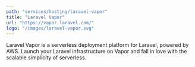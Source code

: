 ```yaml
---
path: "services/hosting/laravel-vapor"
title: "Laravel Vapor"
url: "https://vapor.laravel.com/"
logo: "/images/laravel-vapor.svg"
---
```


Laravel Vapor is a serverless deployment platform for Laravel, powered by AWS. Launch your Laravel infrastructure on Vapor and fall in love with the scalable simplicity of serverless.
